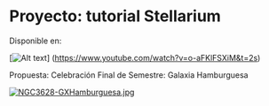 # Proyecto: tutorial Stellarium

Disponible en:

[![Alt text](https://img.youtube.com/vi/o-aFKlFSXiM/0.jpg)]
(https://www.youtube.com/watch?v=o-aFKlFSXiM&t=2s)

Propuesta: Celebración Final de Semestre: Galaxia Hamburguesa

[![NGC3628-GXHamburguesa.jpg](https://i.postimg.cc/YCMs5dvV/NGC3628-GXHamburguesa.jpg)](https://postimg.cc/0bXnmddd)
